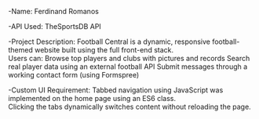 -Name: 
Ferdinand Romanos

-API Used: 
TheSportsDB API  

-Project Description:
Football Central is a dynamic, responsive football-themed website built using the full front-end stack.  
Users can:
 Browse top players and clubs with pictures and records
 Search real player data using an external football API
 Submit messages through a working contact form (using Formspree)

-Custom UI Requirement:
Tabbed navigation using JavaScript was implemented on the home page using an ES6 class.  
Clicking the tabs dynamically switches content without reloading the page.


